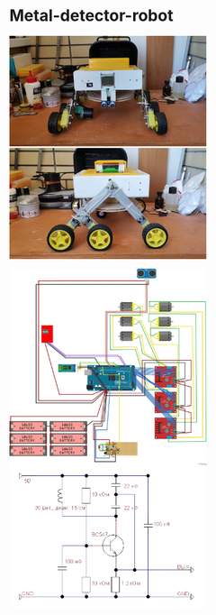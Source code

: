 # Metal-detector-robot
<p float="left">
  <img src="https://github.com/Astronomax/metal-detector-robot/blob/main/photos/IMG_20220707_1.jpg?raw=true" alt="drawing" width="350"/>
  <img src="https://github.com/Astronomax/metal-detector-robot/blob/main/photos/IMG_20220707_4.jpg?raw=true" alt="drawing" width="350"/>
</p>
<p float="left">
  <img src="https://github.com/Astronomax/metal-detector-robot/blob/main/full_scheme.jpg?raw=true" alt="drawing" width="350"/>
  <img src="https://github.com/Astronomax/metal-detector-robot/blob/main/md_scheme.jpg?raw=true" alt="drawing" width="350"/>
</p>
